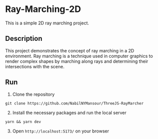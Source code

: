 # Ray-Marching-2D

This is a simple 2D ray marching project.

## Description

This project demonstrates the concept of ray marching in a 2D environment. Ray marching is a technique used in computer graphics to render complex shapes by marching along rays and determining their intersections with the scene.

## Run

1. Clone the repository
```
git clone https://github.com/NabilNYMansour/ThreeJS-RayMarcher
```
2. Install the necessary packages and run the local server
```
yarn && yarn dev
```
3. Open `http://localhost:5173/` on your browser